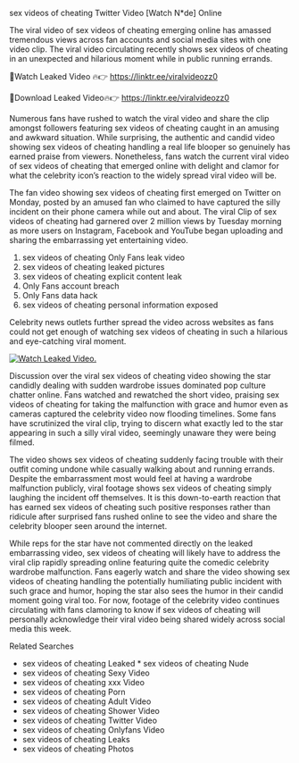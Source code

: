 ﻿sex videos of cheating Twitter Video [Watch N*de] Online

The viral video of ﻿sex videos of cheating emerging online has amassed tremendous views across fan accounts and social media sites with one video clip. The viral video circulating recently shows ﻿sex videos of cheating in an unexpected and hilarious moment while in public running errands. 

🔴Watch Leaked Video 🔥👉  https://linktr.ee/viralvideozz0 

🔴Download Leaked Video🔥👉  https://linktr.ee/viralvideozz0 

Numerous fans have rushed to watch the viral video and share the clip amongst followers featuring ﻿sex videos of cheating caught in an amusing and awkward situation. While surprising, the authentic and candid video showing ﻿sex videos of cheating handling a real life blooper so genuinely has earned praise from viewers. Nonetheless, fans watch the current viral video of ﻿sex videos of cheating that emerged online with delight and clamor for what the celebrity icon’s reaction to the widely spread viral video will be.

The fan video showing ﻿sex videos of cheating first emerged on Twitter on Monday, posted by an amused fan who claimed to have captured the silly incident on their phone camera while out and about. The viral Clip of ﻿sex videos of cheating had garnered over 2 million views by Tuesday morning as more users on Instagram, Facebook and YouTube began uploading and sharing the embarrassing yet entertaining video. 

1. ﻿sex videos of cheating Only Fans leak video
2. ﻿sex videos of cheating leaked pictures
3. ﻿sex videos of cheating explicit content leak
4. Only Fans account breach
5. Only Fans data hack
6. ﻿sex videos of cheating personal information exposed

Celebrity news outlets further spread the video across websites as fans could not get enough of watching ﻿sex videos of cheating in such a hilarious and eye-catching viral moment. 

[![Watch Leaked Video.](https://miro.medium.com/v2/resize:fit:828/format:webp/1*cilzJN44JGOrTw9NJCrNHA.gif "Watch Leaked Video")](https://linktr.ee/viralvideozz0)

Discussion over the viral ﻿sex videos of cheating video showing the star candidly dealing with sudden wardrobe issues dominated pop culture chatter online. Fans watched and rewatched the short video, praising ﻿sex videos of cheating for taking the malfunction with grace and humor even as cameras captured the celebrity video now flooding timelines. Some fans have scrutinized the viral clip, trying to discern what exactly led to the star appearing in such a silly viral video, seemingly unaware they were being filmed.

The video shows ﻿sex videos of cheating suddenly facing trouble with their outfit coming undone while casually walking about and running errands. Despite the embarrassment most would feel at having a wardrobe malfunction publicly, viral footage shows ﻿sex videos of cheating simply laughing the incident off themselves. It is this down-to-earth reaction that has earned ﻿sex videos of cheating such positive responses rather than ridicule after surprised fans rushed online to see the video and share the celebrity blooper seen around the internet.  

While reps for the star have not commented directly on the leaked embarrassing video, ﻿sex videos of cheating will likely have to address the viral clip rapidly spreading online featuring quite the comedic celebrity wardrobe malfunction. Fans eagerly watch and share the video showing ﻿sex videos of cheating handling the potentially humiliating public incident with such grace and humor, hoping the star also sees the humor in their candid moment going viral too. For now, footage of the celebrity video continues circulating with fans clamoring to know if ﻿sex videos of cheating will personally acknowledge their viral video being shared widely across social media this week.

Related Searches
* ﻿sex videos of cheating Leaked
﻿* sex videos of cheating Nude
* ﻿sex videos of cheating Sexy Video
* ﻿sex videos of cheating xxx Video
* ﻿sex videos of cheating Porn
* ﻿sex videos of cheating Adult Video
* ﻿sex videos of cheating Shower Video
* ﻿sex videos of cheating Twitter Video
* ﻿sex videos of cheating Onlyfans Video
* ﻿sex videos of cheating Leaks
* ﻿sex videos of cheating Photos